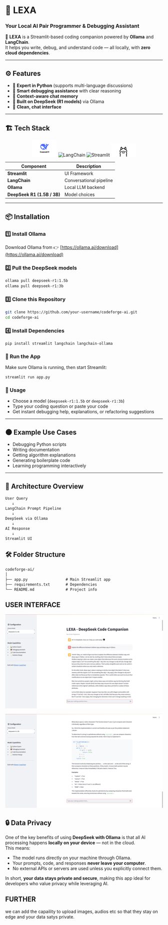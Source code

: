 # 🧠 LEXA 
### Your Local AI Pair Programmer & Debugging Assistant  

🚀 **LEXA** is a Streamlit-based coding companion powered by **Ollama** and **LangChain**.  
It helps you write, debug, and understand code — all locally, with **zero cloud dependencies**.  

---

## ⚙️ Features  

- 🐍 **Expert in Python** (supports multi-language discussions)  
- 🐞 **Smart debugging assistance** with clear reasoning  
- 🧩 **Context-aware chat memory**  
- 🧠 **Built on DeepSeek (R1 models)** via Ollama  
- 💬 **Clean, chat interface**  

---

## 🏗️ Tech Stack  

<p align="center">
  <img src="assets/DeepSeek.png" width="80" alt="DeepSeek" width="80" alt="DeepSeek"/>
  <img src="assets/LanChain.png" width="80" alt="LangChain" width="80" alt="LangChain"/>
  <img src="assets/Steamlit" width="80" alt="Streamlit"width="80" alt="Streamlit"/>
  <img src="assets/Ollama.png" width="80" alt="Ollama" width="80" alt="Ollama"/>
</p>

| Component | Description |
|------------|-------------|
| **Streamlit** | UI Framework |
| **LangChain** | Conversational pipeline |
| **Ollama** | Local LLM backend |
| **DeepSeek R1 (1.5B / 3B)** | Model choices |



---

## 📦 Installation  

### 1️⃣ Install Ollama  
Download Ollama from 👉 [https://ollama.ai/download](https://ollama.ai/download)

### 2️⃣ Pull the DeepSeek models  
```bash
ollama pull deepseek-r1:1.5b
ollama pull deepseek-r1:3b
```

### 3️⃣ Clone this Repository  

```bash
git clone https://github.com/your-username/codeforge-ai.git
cd codeforge-ai
```

### 4️⃣ Install Dependencies  

```bash
pip install streamlit langchain langchain-ollama
```

### 🚀 Run the App

Make sure Ollama is running, then start Streamlit:

```bash
streamlit run app.py
```

### 🧩 Usage  

- Choose a model (`deepseek-r1:1.5b` or `deepseek-r1:3b`)  
- Type your coding question or paste your code  
- Get instant debugging help, explanations, or refactoring suggestions  

---

## 🌑 Example Use Cases  

- Debugging Python scripts  
- Writing documentation  
- Getting algorithm explanations  
- Generating boilerplate code  
- Learning programming interactively  

---

## 🧠 Architecture Overview  

```text
User Query 
   ↓
LangChain Prompt Pipeline 
   ↓
DeepSeek via Ollama 
   ↓
AI Response 
   ↓
Streamlit UI
```
## 🛠️ Folder Structure  

```text
codeforge-ai/
│
├── app.py                 # Main Streamlit app
├── requirements.txt       # Dependencies
└── README.md              # Project info
```

## USER INTERFACE

![App Screenshot](assets/UI1.png)

![App Screenshot](assets/UI.png)

## 🔒 Data Privacy

One of the key benefits of using **DeepSeek with Ollama** is that all AI processing happens **locally on your device** — not in the cloud.  
This means:

- The model runs directly on your machine through Ollama.  
- Your prompts, code, and responses **never leave your computer**.  
- No external APIs or servers are used unless you explicitly connect them.  

In short, **your data stays private and secure**, making this app ideal for developers who value privacy while leveraging AI.


## FURTHER 
we can add the capaility to upload images, audios etc so that they stay on edge and your data satys private.